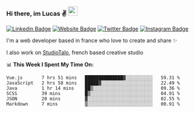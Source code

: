 ### Hi there, im Lucas ✌️ <img src="https://media.giphy.com/media/hvRJCLFzcasrR4ia7z/giphy.gif" width="25px">
[![Linkedin Badge](https://img.shields.io/badge/-LinkedIn-0e76a8?style=flat-square&logo=Linkedin&logoColor=white)](https://www.linkedin.com/in/lucasbellier/)
[![Website Badge](https://img.shields.io/badge/Website-3b5998?style=flat-square&logo=google-chrome&logoColor=white)](https://lucasblr.fr)
[![Twitter Badge](https://img.shields.io/badge/-Twitter-00acee?style=flat-square&logo=Twitter&logoColor=white)](https://twitter.com/ImJustLucas_)
[![Instagram Badge](https://img.shields.io/badge/-Instagram-e4405f?style=flat-square&logo=Instagram&logoColor=white)](https://instagram.com/luuucas.blr/)

I'm a web developer based in france who love to create and share ✨

I also work on [StudioTalo](https://talodev.fr), french based creative studio

📊 **This Week I Spent My Time On:**
<!--START_SECTION:waka-->

```text
Vue.js       7 hrs 51 mins   ██████████████▓░░░░░░░░░░   59.31 %
JavaScript   2 hrs 58 mins   █████▓░░░░░░░░░░░░░░░░░░░   22.49 %
Java         1 hr 14 mins    ██▒░░░░░░░░░░░░░░░░░░░░░░   09.36 %
SCSS         39 mins         █▒░░░░░░░░░░░░░░░░░░░░░░░   04.91 %
JSON         20 mins         ▓░░░░░░░░░░░░░░░░░░░░░░░░   02.55 %
Markdown     7 mins          ▒░░░░░░░░░░░░░░░░░░░░░░░░   00.91 %
```

<!--END_SECTION:waka-->
